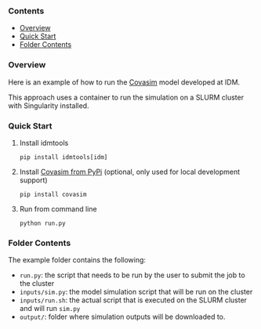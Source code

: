 <!-- START doctoc generated TOC please keep comment here to allow auto update -->
<!-- DON'T EDIT THIS SECTION, INSTEAD RE-RUN doctoc TO UPDATE -->
[TOC levels=3-6]: # "### Contents"

### Contents
- [Overview](#overview)
- [Quick Start](#quick-start)
- [Folder Contents](#folder-contents)

<!-- END doctoc generated TOC please keep comment here to allow auto update -->

### Overview

Here is an example of how to run the [Covasim] model developed at IDM.

This approach uses a container to run the simulation on a SLURM cluster
with Singularity installed.

### Quick Start

1. Install idmtools

   ```
   pip install idmtools[idm] 
   ```
2. Install [Covasim from PyPi] (optional, only used for local
   development support)

   ```
   pip install covasim
   ```
3. Run from command line

   ```
   python run.py
   ```

### Folder Contents

The example folder contains the following:
- `run.py`: the script that needs to be run by the user to submit the
  job to the cluster
- `inputs/sim.py`: the model simulation script that will be run on the
  cluster
- `inputs/run.sh`: the actual script that is executed on the SLURM
  cluster and will run `sim.py`
- `output/`: folder where simulation outputs will be downloaded to.


<!-- Refs -->
[Covasim]: https://github.com/InstituteforDiseaseModeling/covasim
[Covasim from PyPi]: https://pypi.org/project/covasim
